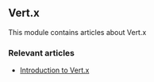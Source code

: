 ## Vert.x

This module contains articles about Vert.x

### Relevant articles

- [Introduction to Vert.x](https://www.baeldung.com/vertx)
